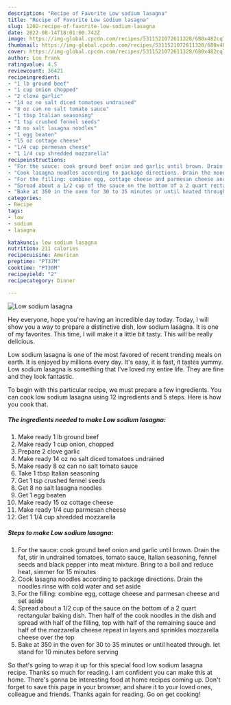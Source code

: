 ```yaml
---
description: "Recipe of Favorite Low sodium lasagna"
title: "Recipe of Favorite Low sodium lasagna"
slug: 1202-recipe-of-favorite-low-sodium-lasagna
date: 2022-08-14T18:01:00.742Z
image: https://img-global.cpcdn.com/recipes/5311521072611328/680x482cq70/low-sodium-lasagna-recipe-main-photo.jpg
thumbnail: https://img-global.cpcdn.com/recipes/5311521072611328/680x482cq70/low-sodium-lasagna-recipe-main-photo.jpg
cover: https://img-global.cpcdn.com/recipes/5311521072611328/680x482cq70/low-sodium-lasagna-recipe-main-photo.jpg
author: Lou Frank
ratingvalue: 4.5
reviewcount: 36421
recipeingredient:
- "1 lb ground beef"
- "1 cup onion chopped"
- "2 clove garlic"
- "14 oz no salt diced tomatoes undrained"
- "8 oz can no salt tomato sauce"
- "1 tbsp Italian seasoning"
- "1 tsp crushed fennel seeds"
- "8 no salt lasagna noodles"
- "1 egg beaten"
- "15 oz cottage cheese"
- "1/4 cup parmesan cheese"
- "1 1/4 cup shredded mozzarella"
recipeinstructions:
- "For the sauce: cook ground beef onion and garlic until brown. Drain the fat, stir in undrained tomatoes, tomato sauce, Italian seasoning, fennel seeds and black pepper into meat mixture. Bring to a boil and reduce heat, simmer for 15 minutes"
- "Cook lasagna noodles according to package directions. Drain the noodles rinse with cold water and set aside"
- "For the filling: combine egg, cottage cheese and parmesan cheese and set aside"
- "Spread about a 1/2 cup of the sauce on the bottom of a 2 quart rectangular baking dish. Then half of the cook noodles in the dish and spread with half of the filling, top with half of the remaining sauce and half of the mozzarella cheese repeat in layers and sprinkles mozzarella cheese over the top"
- "Bake at 350 in the oven for 30 to 35 minutes or until heated through. let stand for 10 minutes before serving"
categories:
- Recipe
tags:
- low
- sodium
- lasagna

katakunci: low sodium lasagna 
nutrition: 211 calories
recipecuisine: American
preptime: "PT37M"
cooktime: "PT30M"
recipeyield: "2"
recipecategory: Dinner

---
```



![Low sodium lasagna](https://img-global.cpcdn.com/recipes/5311521072611328/680x482cq70/low-sodium-lasagna-recipe-main-photo.jpg)

Hey everyone, hope you're having an incredible day today. Today, I will show you a way to prepare a distinctive dish, low sodium lasagna. It is one of my favorites. This time, I will make it a little bit tasty. This will be really delicious.



Low sodium lasagna is one of the most favored of recent trending meals on earth. It is enjoyed by millions every day. It's easy, it is fast, it tastes yummy. Low sodium lasagna is something that I've loved my entire life. They are fine and they look fantastic.


To begin with this particular recipe, we must prepare a few ingredients. You can cook low sodium lasagna using 12 ingredients and 5 steps. Here is how you cook that.

<!--inarticleads1-->

##### The ingredients needed to make Low sodium lasagna:

1. Make ready 1 lb ground beef
1. Make ready 1 cup onion, chopped
1. Prepare 2 clove garlic
1. Make ready 14 oz no salt diced tomatoes undrained
1. Make ready 8 oz can no salt tomato sauce
1. Take 1 tbsp Italian seasoning
1. Get 1 tsp crushed fennel seeds
1. Get 8 no salt lasagna noodles
1. Get 1 egg beaten
1. Make ready 15 oz cottage cheese
1. Make ready 1/4 cup parmesan cheese
1. Get 1 1/4 cup shredded mozzarella




<!--inarticleads2-->

##### Steps to make Low sodium lasagna:

1. For the sauce: cook ground beef onion and garlic until brown. Drain the fat, stir in undrained tomatoes, tomato sauce, Italian seasoning, fennel seeds and black pepper into meat mixture. Bring to a boil and reduce heat, simmer for 15 minutes
1. Cook lasagna noodles according to package directions. Drain the noodles rinse with cold water and set aside
1. For the filling: combine egg, cottage cheese and parmesan cheese and set aside
1. Spread about a 1/2 cup of the sauce on the bottom of a 2 quart rectangular baking dish. Then half of the cook noodles in the dish and spread with half of the filling, top with half of the remaining sauce and half of the mozzarella cheese repeat in layers and sprinkles mozzarella cheese over the top
1. Bake at 350 in the oven for 30 to 35 minutes or until heated through. let stand for 10 minutes before serving




So that's going to wrap it up for this special food low sodium lasagna recipe. Thanks so much for reading. I am confident you can make this at home. There's gonna be interesting food at home recipes coming up. Don't forget to save this page in your browser, and share it to your loved ones, colleague and friends. Thanks again for reading. Go on get cooking!
